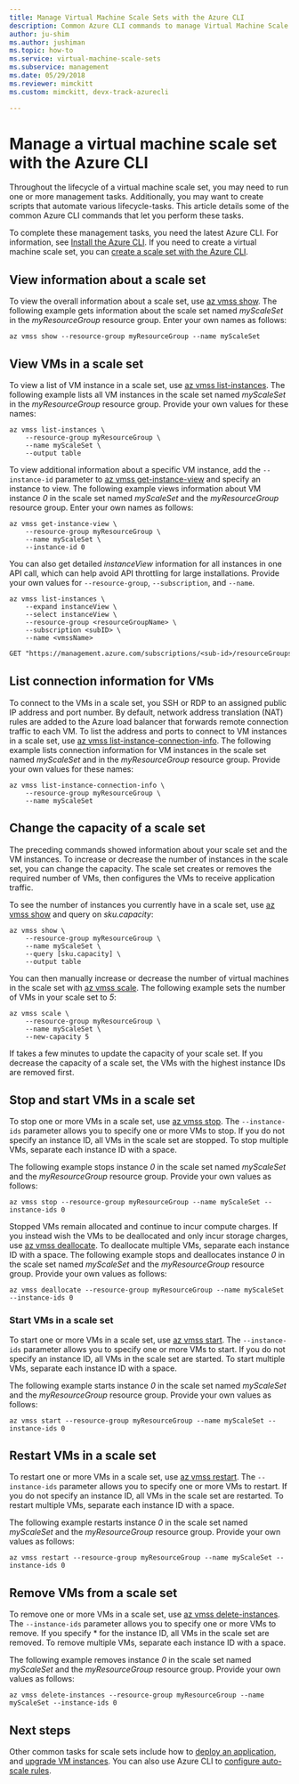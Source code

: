 ```yaml
---
title: Manage Virtual Machine Scale Sets with the Azure CLI
description: Common Azure CLI commands to manage Virtual Machine Scale Sets, such as how to start and stop an instance, or change the scale set capacity.
author: ju-shim
ms.author: jushiman
ms.topic: how-to
ms.service: virtual-machine-scale-sets
ms.subservice: management
ms.date: 05/29/2018
ms.reviewer: mimckitt
ms.custom: mimckitt, devx-track-azurecli

---
```

# Manage a virtual machine scale set with the Azure CLI
Throughout the lifecycle of a virtual machine scale set, you may need to run one or more management tasks. Additionally, you may want to create scripts that automate various lifecycle-tasks. This article details some of the common Azure CLI commands that let you perform these tasks.

To complete these management tasks, you need the latest Azure CLI. For information, see [Install the Azure CLI](/cli/azure/install-azure-cli). If you need to create a virtual machine scale set, you can [create a scale set with the Azure CLI](quick-create-cli.md).


## View information about a scale set
To view the overall information about a scale set, use [az vmss show](/cli/azure/vmss). The following example gets information about the scale set named *myScaleSet* in the *myResourceGroup* resource group. Enter your own names as follows:

```azurecli
az vmss show --resource-group myResourceGroup --name myScaleSet
```


## View VMs in a scale set
To view a list of VM instance in a scale set, use [az vmss list-instances](/cli/azure/vmss). The following example lists all VM instances in the scale set named *myScaleSet* in the *myResourceGroup* resource group. Provide your own values for these names:

```azurecli
az vmss list-instances \
    --resource-group myResourceGroup \
    --name myScaleSet \
    --output table
```

To view additional information about a specific VM instance, add the `--instance-id` parameter to [az vmss get-instance-view](/cli/azure/vmss) and specify an instance to view. The following example views information about VM instance *0* in the scale set named *myScaleSet* and the *myResourceGroup* resource group. Enter your own names as follows:

```azurecli
az vmss get-instance-view \
    --resource-group myResourceGroup \
    --name myScaleSet \
    --instance-id 0
```

You can also get detailed *instanceView* information for all instances in one API call, which can help avoid API throttling for large installations. Provide your own values for `--resource-group`, `--subscription`, and `--name`.

```azurecli
az vmss list-instances \
    --expand instanceView \
    --select instanceView \
    --resource-group <resourceGroupName> \
    --subscription <subID> \
    --name <vmssName>
```

```rest
GET "https://management.azure.com/subscriptions/<sub-id>/resourceGroups/<resourceGroupName>/providers/Microsoft.Compute/virtualMachineScaleSets/<VMSSName>/virtualMachines?api-version=2019-03-01&%24expand=instanceView"
```

## List connection information for VMs
To connect to the VMs in a scale set, you SSH or RDP to an assigned public IP address and port number. By default, network address translation (NAT) rules are added to the Azure load balancer that forwards remote connection traffic to each VM. To list the address and ports to connect to VM instances in a scale set, use [az vmss list-instance-connection-info](/cli/azure/vmss). The following example lists connection information for VM instances in the scale set named *myScaleSet* and in the *myResourceGroup* resource group. Provide your own values for these names:

```azurecli
az vmss list-instance-connection-info \
    --resource-group myResourceGroup \
    --name myScaleSet
```


## Change the capacity of a scale set
The preceding commands showed information about your scale set and the VM instances. To increase or decrease the number of instances in the scale set, you can change the capacity. The scale set creates or removes the required number of VMs, then configures the VMs to receive application traffic.

To see the number of instances you currently have in a scale set, use [az vmss show](/cli/azure/vmss) and query on *sku.capacity*:

```azurecli
az vmss show \
    --resource-group myResourceGroup \
    --name myScaleSet \
    --query [sku.capacity] \
    --output table
```

You can then manually increase or decrease the number of virtual machines in the scale set with [az vmss scale](/cli/azure/vmss). The following example sets the number of VMs in your scale set to *5*:

```azurecli
az vmss scale \
    --resource-group myResourceGroup \
    --name myScaleSet \
    --new-capacity 5
```

If takes a few minutes to update the capacity of your scale set. If you decrease the capacity of a scale set, the VMs with the highest instance IDs are removed first.


## Stop and start VMs in a scale set
To stop one or more VMs in a scale set, use [az vmss stop](/cli/azure/vmss#az_vmss_stop). The `--instance-ids` parameter allows you to specify one or more VMs to stop. If you do not specify an instance ID, all VMs in the scale set are stopped. To stop multiple VMs, separate each instance ID with a space.

The following example stops instance *0* in the scale set named *myScaleSet* and the *myResourceGroup* resource group. Provide your own values as follows:

```azurecli
az vmss stop --resource-group myResourceGroup --name myScaleSet --instance-ids 0
```

Stopped VMs remain allocated and continue to incur compute charges. If you instead wish the VMs to be deallocated and only incur storage charges, use [az vmss deallocate](/cli/azure/vmss). To deallocate multiple VMs, separate each instance ID with a space. The following example stops and deallocates instance *0* in the scale set named *myScaleSet* and the *myResourceGroup* resource group. Provide your own values as follows:

```azurecli
az vmss deallocate --resource-group myResourceGroup --name myScaleSet --instance-ids 0
```


### Start VMs in a scale set
To start one or more VMs in a scale set, use [az vmss start](/cli/azure/vmss). The `--instance-ids` parameter allows you to specify one or more VMs to start. If you do not specify an instance ID, all VMs in the scale set are started. To start multiple VMs, separate each instance ID with a space.

The following example starts instance *0* in the scale set named *myScaleSet* and the *myResourceGroup* resource group. Provide your own values as follows:

```azurecli
az vmss start --resource-group myResourceGroup --name myScaleSet --instance-ids 0
```


## Restart VMs in a scale set
To restart one or more VMs in a scale set, use [az vmss restart](/cli/azure/vmss). The `--instance-ids` parameter allows you to specify one or more VMs to restart. If you do not specify an instance ID, all VMs in the scale set are restarted. To restart multiple VMs, separate each instance ID with a space.

The following example restarts instance *0* in the scale set named *myScaleSet* and the *myResourceGroup* resource group. Provide your own values as follows:

```azurecli
az vmss restart --resource-group myResourceGroup --name myScaleSet --instance-ids 0
```


## Remove VMs from a scale set
To remove one or more VMs in a scale set, use [az vmss delete-instances](/cli/azure/vmss). The `--instance-ids` parameter allows you to specify one or more VMs to remove. If you specify * for the instance ID, all VMs in the scale set are removed. To remove multiple VMs, separate each instance ID with a space.

The following example removes instance *0* in the scale set named *myScaleSet* and the *myResourceGroup* resource group. Provide your own values as follows:

```azurecli
az vmss delete-instances --resource-group myResourceGroup --name myScaleSet --instance-ids 0
```


## Next steps
Other common tasks for scale sets include how to [deploy an application](virtual-machine-scale-sets-deploy-app.md), and [upgrade VM instances](virtual-machine-scale-sets-upgrade-scale-set.md). You can also use Azure CLI to [configure auto-scale rules](virtual-machine-scale-sets-autoscale-overview.md).
